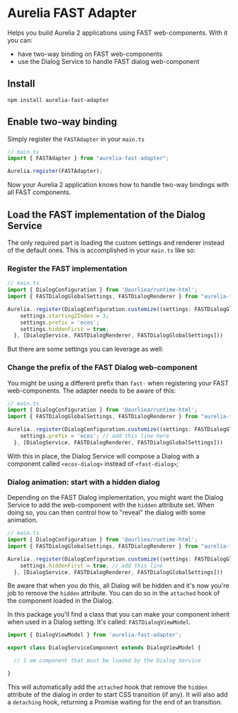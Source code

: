 # Aurelia FAST Adapter

Helps you build Aurelia 2 applications using FAST web-components. With it you can:

* have two-way binding on FAST web-components
* use the Dialog Service to handle FAST dialog web-component

## Install

```shell
npm install aurelia-fast-adapter
```

## Enable two-way binding

Simply register the `FASTAdapter` in your `main.ts`

```ts
// main.ts
import { FASTAdapter } from "aurelia-fast-adapter";

Aurelia.register(FASTAdapter);
```

Now your Aurelia 2 application knows how to handle two-way bindings with all FAST components.

## Load the FAST implementation of the Dialog Service

The only required part is loading the custom settings and renderer instead of the default ones. This is accomplished in your `main.ts` like so:

### Register the FAST implementation

```ts
// main.ts
import { DialogConfiguration } from '@aurliea/runtime-html';
import { FASTDialogGlobalSettings, FASTDialogRenderer } from "aurelia-fast-adapter";

Aurelia..register(DialogConfiguration.customize((settings: FASTDialogGlobalSettings) => {
    settings.startingZIndex = 3;
    settings.prefix = 'ecos';
    settings.hiddenFirst = true;
  }, [DialogService, FASTDialogRenderer, FASTDialogGlobalSettings]))
```

But there are some settings you can leverage as well:

### Change the prefix of the FAST Dialog web-component

You might be using a different prefix than `fast-` when registering your FAST web-components. The adapter needs to be aware of this:

```ts
// main.ts
import { DialogConfiguration } from '@aurliea/runtime-html';
import { FASTDialogGlobalSettings, FASTDialogRenderer } from "aurelia-fast-adapter";

Aurelia..register(DialogConfiguration.customize((settings: FASTDialogGlobalSettings) => {
    settings.prefix = 'ecos'; // add this line here
  }, [DialogService, FASTDialogRenderer, FASTDialogGlobalSettings]))
```

With this in place, the Dialog Service will compose a Dialog with a component called `<ecos-dialog>` instead of `<fast-dialog>`;

### Dialog animation: start with a hidden dialog

Depending on the FAST Dialog implementation, you might want the Dialog Service to add the web-component with the `hidden` attribute set. When doing so, you can then control how to "reveal" the dialog with some animation.

```ts
// main.ts
import { DialogConfiguration } from '@aurliea/runtime-html';
import { FASTDialogGlobalSettings, FASTDialogRenderer } from "aurelia-fast-adapter";

Aurelia..register(DialogConfiguration.customize((settings: FASTDialogGlobalSettings) => {
    settings.hiddenFirst = true; // add this line
  }, [DialogService, FASTDialogRenderer, FASTDialogGlobalSettings]))
```

Be aware that when you do this, all Dialog will be hidden and it's now you're job to remove the `hidden` attribute. You can do so in the `attached` hook of the component loaded in the Dialog.

In this package you'll find a class that you can make your component inherit when used in a Dialog setting. It's called: `FASTDialogViewModel`. 

```ts
import { DialogViewModel } from 'aurelia-fast-adapter';

export class DialogServiceComponent extends DialogViewModel {

  // I am component that must be loaded by the Dialog Service

}
```

This will automatically add the `attached` hook that remove the `hidden` attribute of the dialog in order to start CSS transition (if any). It will also add a `detaching` hook, returning a Promise waiting for the end of an transition.